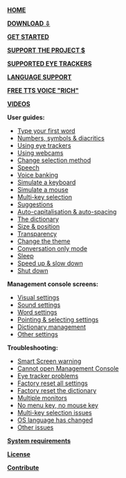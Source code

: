 **[HOME](https://github.com/OptiKey/OptiKey/wiki)**

**[DOWNLOAD ⇩](https://github.com/OptiKey/OptiKey/releases/download/v2.2.3/OptiKeySetup-2.2.3.exe)**

**[GET STARTED](https://github.com/OptiKey/OptiKey/wiki/Get-Started)**

**[SUPPORT THE PROJECT $](https://github.com/OptiKey/OptiKey/wiki/Support-the-project)**

**[SUPPORTED EYE TRACKERS](https://github.com/OptiKey/OptiKey/wiki/Supported-eye-trackers)**

**[LANGUAGE SUPPORT](https://github.com/OptiKey/OptiKey/wiki/Supported-languages)**

**[FREE TTS VOICE "RICH"](https://github.com/OptiKey/OptiKey/wiki/Free-TTS-Voices)**

**[VIDEOS](https://github.com/OptiKey/OptiKey/wiki/Videos)**

**User guides:**
* [Type your first word](https://github.com/OptiKey/OptiKey/wiki/Type-your-first-word)
* [Numbers, symbols & diacritics](https://github.com/OptiKey/OptiKey/wiki/Numbers,-symbols-and-diacritics)
* [Using eye trackers](https://github.com/OptiKey/OptiKey/wiki/Using-eye-trackers)
* [Using webcams](https://github.com/OptiKey/OptiKey/wiki/Using-webcams)
* [Change selection method](https://github.com/OptiKey/OptiKey/wiki/Change-selection-method)
* [Speech](https://github.com/OptiKey/OptiKey/wiki/Speech)
* [Voice banking](https://github.com/OptiKey/OptiKey/wiki/Voice-banking)
* [Simulate a keyboard](https://github.com/OptiKey/OptiKey/wiki/Simulate-a-keyboard)
* [Simulate a mouse](https://github.com/OptiKey/OptiKey/wiki/Simulate-a-mouse)
* [Multi-key selection](https://github.com/OptiKey/OptiKey/wiki/Multi-key-selection)
* [Suggestions](https://github.com/OptiKey/OptiKey/wiki/Suggestions)
* [Auto-capitalisation & auto-spacing](https://github.com/OptiKey/OptiKey/wiki/Auto-capitalisation-&-auto-spacing)
* [The dictionary](https://github.com/OptiKey/OptiKey/wiki/The-dictionary)
* [Size & position](https://github.com/OptiKey/OptiKey/wiki/Size-&-position)
* [Transparency](https://github.com/OptiKey/OptiKey/wiki/Transparency)
* [Change the theme](https://github.com/OptiKey/OptiKey/wiki/Change-the-theme)
* [Conversation only mode](https://github.com/OptiKey/OptiKey/wiki/Conversation-only-mode)
* [Sleep](https://github.com/OptiKey/OptiKey/wiki/Sleep)
* [Speed up & slow down](https://github.com/OptiKey/OptiKey/wiki/Speed-up-&-slow-down)
* [Shut down](https://github.com/OptiKey/OptiKey/wiki/Shut-down)

**Management console screens:**
* [Visual settings](https://github.com/OptiKey/OptiKey/wiki/Visual-settings)
* [Sound settings](https://github.com/OptiKey/OptiKey/wiki/Sound-settings)
* [Word settings](https://github.com/OptiKey/OptiKey/wiki/Word-settings)
* [Pointing & selecting settings](https://github.com/OptiKey/OptiKey/wiki/Pointing-&-selecting-settings)
* [Dictionary management](https://github.com/OptiKey/OptiKey/wiki/Dictionary-management)
* [Other settings](https://github.com/OptiKey/OptiKey/wiki/Other-settings)

**Troubleshooting:**
* [Smart Screen warning](https://github.com/OptiKey/OptiKey/wiki/Smart-Screen-warning)
* [Cannot open Management Console](https://github.com/OptiKey/OptiKey/wiki/Cannot-open-Management-Console)
* [Eye tracker problems](https://github.com/OptiKey/OptiKey/wiki/Eye-tracker-problems)
* [Factory reset all settings](https://github.com/OptiKey/OptiKey/wiki/Factory-reset-all-settings)
* [Factory reset the dictionary](https://github.com/OptiKey/OptiKey/wiki/Factory-reset-the-dictionary)
* [Multiple monitors](https://github.com/OptiKey/OptiKey/wiki/Multiple-monitors)
* [No menu key, no mouse key](https://github.com/OptiKey/OptiKey/wiki/No-Menu-key,-no-mouse-key)
* [Multi-key selection issues](https://github.com/OptiKey/OptiKey/wiki/Multi-key-selection-issues)
* [OS language has changed](https://github.com/OptiKey/OptiKey/wiki/OS-language-has-been-changed)
* [Other issues](https://github.com/OptiKey/OptiKey/wiki/Other-issues)

**[System requirements](https://github.com/OptiKey/OptiKey/wiki/System-requirements)**

**[License](https://github.com/OptiKey/OptiKey/wiki/License)**

**[Contribute](https://github.com/OptiKey/OptiKey/wiki/Contribute)**